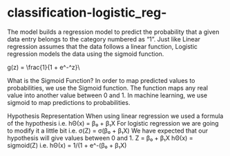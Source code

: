 # classification-logistic_reg-
The model builds a regression model to predict the probability that a given data entry belongs to the category numbered as “1”. 
Just like Linear regression assumes that the data follows a linear function, Logistic regression models the data using the sigmoid
function.

g(z) = \frac{1}{1 + e^-^z}\ 

What is the Sigmoid Function?
In order to map predicted values to probabilities, we use the Sigmoid function. The function maps any real value into another value
between 0 and 1. In machine learning, we use sigmoid to map predictions to probabilities.

Hypothesis Representation
When using linear regression we used a formula of the hypothesis i.e.
hΘ(x) = β₀ + β₁X
For logistic regression we are going to modify it a little bit i.e.
σ(Z) = σ(β₀ + β₁X)
We have expected that our hypothesis will give values between 0 and 1.
Z = β₀ + β₁X
hΘ(x) = sigmoid(Z)
i.e. hΘ(x) = 1/(1 + e^-(β₀ + β₁X)


